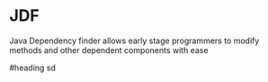 # JDF
Java Dependency finder allows early stage programmers to modify methods and other dependent components with ease


#heading
sd
